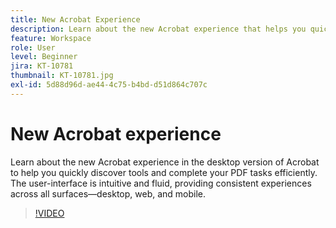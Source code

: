 ```yaml
---
title: New Acrobat Experience
description: Learn about the new Acrobat experience that helps you quickly discover tools and complete your PDF tasks efficiently
feature: Workspace
role: User
level: Beginner
jira: KT-10781
thumbnail: KT-10781.jpg
exl-id: 5d88d96d-ae44-4c75-b4bd-d51d864c707c
---
```

# New Acrobat experience

Learn about the new Acrobat experience in the desktop version of Acrobat to help you quickly discover tools and complete your PDF tasks efficiently. The user-interface is intuitive and fluid, providing consistent experiences across all surfaces—desktop, web, and mobile.

>[!VIDEO](https://video.tv.adobe.com/v/345949?quality=12&learn=on&hidetitle=true)
